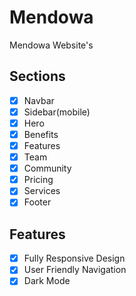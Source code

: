 # Mendowa

Mendowa Website's

## Sections

- [x] Navbar
- [x] Sidebar(mobile)
- [x] Hero
- [x] Benefits
- [x] Features
- [x] Team
- [x] Community
- [x] Pricing
- [x] Services
- [x] Footer

## Features

- [x] Fully Responsive Design
- [x] User Friendly Navigation
- [x] Dark Mode